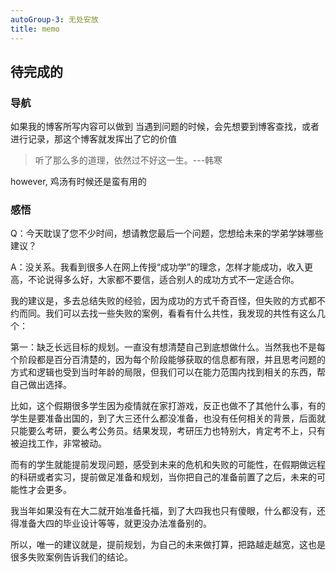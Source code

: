 ```yaml
---
autoGroup-3: 无处安放
title: memo
---
```




## 待完成的


### 导航
如果我的博客所写内容可以做到
当遇到问题的时候，会先想要到博客查找，或者进行记录，那这个博客就发挥出了它的价值


> 听了那么多的道理，依然过不好这一生。---韩寒

however, 鸡汤有时候还是蛮有用的


### 感悟
Q：今天耽误了您不少时间，想请教您最后一个问题，您想给未来的学弟学妹哪些建议？

A：没关系。我看到很多人在网上传授“成功学”的理念，怎样才能成功，收入更高，不论说得多么好，大家都不要信，适合别人的成功方式不一定适合你。

我的建议是，多去总结失败的经验，因为成功的方式千奇百怪，但失败的方式都不约而同。我们可以去找一些失败的案例，看看有什么共性，我发现的共性有这么几个：

第一：缺乏长远目标的规划。一直没有想清楚自己到底想做什么。当然我也不是每个阶段都是百分百清楚的，因为每个阶段能够获取的信息都有限，并且思考问题的方式和逻辑也受到当时年龄的局限，但我们可以在能力范围内找到相关的东西，帮自己做出选择。

比如，这个假期很多学生因为疫情就在家打游戏，反正也做不了其他什么事，有的学生是要准备出国的，到了大三还什么都没准备，也没有任何相关的背景，后面就只能要么考研，要么考公务员。结果发现，考研压力也特别大，肯定考不上，只有被迫找工作，非常被动。

而有的学生就能提前发现问题，感受到未来的危机和失败的可能性，在假期做远程的科研或者实习，提前做足准备和规划，当你把自己的准备前置了之后，未来的可能性才会更多。

我当年如果没有在大二就开始准备托福，到了大四我也只有傻眼，什么都没有，还得准备大四的毕业设计等等，就更没办法准备别的。

所以，唯一的建议就是，提前规划，为自己的未来做打算，把路越走越宽，这也是很多失败案例告诉我们的结论。
